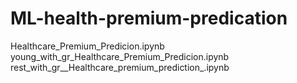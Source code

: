 # ML-health-premium-predication

Healthcare_Premium_Predicion.ipynb
young_with_gr_Healthcare_Premium_Predicion.ipynb
rest_with_gr__Healthcare_premium_prediction_.ipynb


